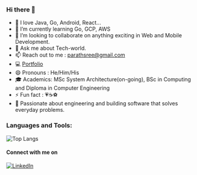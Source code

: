 ### Hi there 👋

<!--
**sreekrishnanparath/sreekrishnanparath** is a ✨ _special_ ✨ repository because its `README.md` (this file) appears on your GitHub profile. -->



- 🔭 I love Java, Go, Android, React...
- 🌱 I’m currently learning Go, GCP, AWS
- 👯 I’m looking to collaborate on anything exciting in Web and Mobile Development. 
- 💬 Ask me about Tech-world.
- 📫 Reach out to me : <parathsree@gmail.com>
- :computer: [Portfolio](http://sreekrishnanr.com)
- 😄 Pronouns  : He/Him/His
- :mortar_board: Academics: MSc System Architecture(on-going), BSc in Computing and Diploma in Computer Engineering  
- ⚡ Fun fact  : :heartpulse::coffee::soccer:
- :raising_hand: Passionate about engineering and building software that solves everyday problems.

 

<h3 align="left">Languages and Tools:</h3>

![Top Langs](https://github-readme-stats.vercel.app/api/top-langs/?username=sreekrishnanparath&layout=compact&langs_count=8https://github.com/anuraghazra/github-readme-stats)


<h4 align="left"> Connect with me on </h4>

[![LinkedIn][2.2]][2]

<!-- Icons -->

[2.2]: https://raw.githubusercontent.com/MartinHeinz/MartinHeinz/master/linkedin-3-16.png (LinkedIn icon without padding)

<!-- Links to your social media accounts -->
[2]: https://www.linkedin.com/in/sreekrishnan--r/
